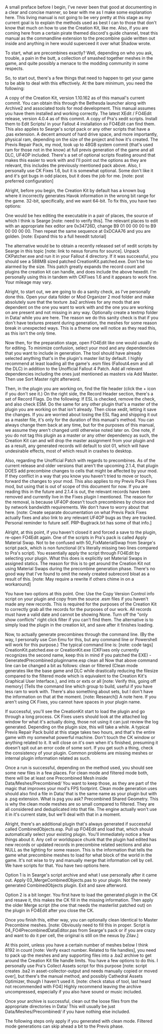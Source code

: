 A small preface before I begin, I've never been that good at documenting in a clear and concise manner, so bear with me as I make some explanation here. This living manual is not going to be very pretty at this stage as my current goal is to explain the methods used as best I can to those that don't know that much on how to use the Creation Kit, like me. Also, if you are coming here from a certain pirate themed discord's guide channel, treat this manual as the commandline extension to the precombine guide written out inside and anything in here would superceed it over what Shadow wrote.

To start, what are precombines exactly? Well, depending on who you ask, trouble, a pain in the butt, a collection of smashed together meshes in the game, and quite possibly a menace to the modding community in some respects.

So, to start out, there's a few things that need to happen to get your game to be able to deal with this effectively. At the bare minimum, you need the following:

A copy of the Creation Kit, version 1.10.162 as of this manual's current commit. You can obtain this through the Bethesda launcher along with Archive2 and associated tools for mod development. This manual assumes you have them installed and working correctly.
The latest XEdit / FO4Edit release, version 4.0.4 as of this commit.
A copy of Pra's xedit scripts. Install them to Edit Scripts/ in your Fallout 4 installation so FO4Edit can find them. This also applies to Searge's script pack or any other scripts that have a .pas extension.
A decent amount of hard drive space, and more importantly, physical ram, depending on the size of the project and how it's created. The Previs Repair Pack, my mod, took up to 48GB system commit (that's used ram for those not in the know) at full previs generation of the game and all DLC, UF4OP included.
There's a set of optional scripts floating around that makes this easier to work with and I'll point out the options as they are relevant, this includes the previously mentioned pack above.
Also, I personally use CK Fixes 1.6, but it is somewhat optional. Some don't like it and it's got bugs in odd places, but it does the job for me. [note: post preferred configuration]

Alright, before you begin, the Creation Kit by default has a known bug where it incorrectly generates Havok information in the wrong bit range for the game. 32-bit, specifically, and we want 64-bit. To fix this, you have two options:

One would be hex editing the executable in a pair of places, the source of which I think is Searge [note: need to verify this]. The relevant places to edit with an appropriate hex editor are 0x34726D, change B9 01 00 00 00 to B9 00 00 00 00. Then repeat the same sequence at 0xDCAA76 and you are golden. [note: Expand this to a full hexedit tutorial]

The alternative would be to obtain a recently released set of xedit scripts by Searge in this topic [note: link to nexus forums for source]. Unpack CKPatcher.exe and run it in your Fallout 4 directory. If it was successful, you should see a 588MB sized patched CreationKit.patched.exe. Don't be too alarmed by the size. This patch greatly expands the record count and plugins the creation kit can handle, and does include the above hexedit. I'm personally using this in tandem with CKFixes 1.6 and it appears to work fine. Your mileage may vary.

Alright, to start out, we are going to do a sanity check, as I've personally done this. Open your data folder or Mod Organizer 2 mod folder and make absolutely sure that the texture .ba2 archives for any mods that are dependent on the one you want to work with and the one you are working on are present and not missing in any way. Optionally create a textmp folder in Data/ while you are here. The reason we do this sanity check is that if you don't have textures present during generation, the meshes for some reason break in unexpected ways. This is a theme one will notice as they read this, as this isn't the only time.

Now then, for the preparation stage, open FO4Edit like one would usually do for editing. To minimize confusion, select your mod and any dependencies that you want to include in generation. The tool should have already selected anything that's in the plugin's master list by default. I highly recommend at least loading all the game's .esm files (Fallout4.esm and all the DLC) in addition to the Unofficial Fallout 4 Patch. Add all relevant dependencies including the ones just mentioned as masters via Add Master. Then use Sort Master right afterword.

Then, in the plugin you are working on, find the file header (click the + icon if you don't see it.) On the right side, the Record Header section, there's a set of Record Flags. Do the following: If ESL is checked, remove the check, and also check ESM. Do the same for any other plugin that's a master of the plugin you are working on that isn't already. Then close xedit, letting it save the changes. If you are worried about losing the ESL flag and shipping it out as a master file, it's only for the duration of this manual's method. You can always change them back at any time, but for the purposes of this manual, we assume they aren't changed until otherwise noted later on. One note, if you do not tag this plugin as a master or any other dependency as such, the Creation Kit can and will drop the master assignment from your plugin and as a result, any generated records will default to slot 01, which will have undesirable effects, most of which result in crashes to desktop.

Also, regarding the Unofficial Patch with regards to precombines. As of the current release and older versions that aren't the upcoming 2.1.4, that plugin DOES add precombine changes to cells that might be affected by your mod. If they conflict in a way that you know you haven't tried to move or touch, forward the changes to your mod. This also applies to my Previs Pack Fixes mod, but using that is out of scope of this document for now. If you are reading this in the future and 2.1.4 is out, the relevant records have been removed and currently live in the Fixes plugin I mentioned. The reason for the removal, is because UF4OP doesn't touch precombines by choice and by network bandwidth requirements. We don't have to worry about that here. [note: Create separate documentation on what Previs Pack Fixes actually fixes and also link to any relevant UF4OP bugs as they are tracked. Personal reminder to future self. PRP-Bugtrack.txt has some of that info.]

Alright, at this point, if you haven't closed it and forced a save to the plugin, re-open FO4Edit again. One of the scripts in Pra's pack is called Apply Material Swap. Not to be confused with 50_FixMaterialSwap from Searge's script pack, which is non functional (it's literally missing two lines compared to Pra's script). You essentially apply the script through FO4Edit by selecting your plugin. What this does is explicitly set Material Swaps in assigned statics. The reason for this is to get around the Creation Kit not using Material Swaps during the precombine generation phase. There's no good way that I've found to omit the newly created subrecord bloat as a result of this. [note: May require a rewrite if others chime in on a workaround]

You have two options at this point. One: Use the Copy Version Control info script on your plugin and copy from the source .esm files if you haven't made any new records. This is required for the purposes of the Creation Kit to correctly grab all the records for the purposes of our work. All records must have a valid date and cannot be showing None. Turn off the "only show conflicts" right click filter if you can't find them. The alternative is to simply load the plugin in the creation kit, and save after it finishes loading.

Now, to actually generate precombines through the command line. (By the way, I personally use Con Emu for this, but any command line or Powershell will work for this purpose.) The typical command line is:
[note: code tags] CreationKit.patched.exe or CreationKit.exe (CKFixes only currently recognizes the second name, keep this in mind if you patched the EXE) -GeneratedPrecombined:pluginname.esp clean all
Now that above command line can be changed a bit as follows: clean or filtered (Clean mode generates like the base game and DLC while drastically reducing the filesize compared to the filtered mode which is equivalent to the Creation Kit's Graphical User Interface.), and ints or exts or all [note: Verify this, going off memory] (Tells the command line which group to build, useful if you have less ram to work with. There's also something about sets, but I don't have the information on that at the moment. [note: Research]) A note here. If you aren't using CK Fixes, you cannot have spaces in your plugin name.

If successful, you'll see the CreationKit start to load the plugin and go through a long process. CK Fixes users should look at the attached log window for what it's actually doing, those not using it can just review the log generated. Depending on the plugin size, this will take a while. A typical Previs Repair Pack build at this stage takes two hours, and that's the entire game with my somewhat powerful machine. Don't touch the CK window or anything related to it. It will close on it's own when it's finished, presuming it doesn't spit out an error code of some sort. If you get such a thing, check the consistency of your plugin. Common problems are missing meshes or internal plugin information related as such.

Once a run is successful, depending on the method used, you should see some new files in a few places. For clean mode and filtered mode both, there will be at least one Precombined Mesh inside Data/Meshes/Precombined/ You want to keep those, as they are part of the magic that improves your mod's FPS footprint. Clean mode generation uses should also find a file in Data/ that is the same name as your plugin but with a .psg extension. What is psg you ask? Precombined Shared Geometry. This is why the clean mode meshes are so small compared to filtered. They are all considered and deduplicated into that file. The engine actually won't use it in it's current state, but we'll deal with that in a moment.

Alright, there's an additional plugin that's always generated if successful called CombinedObjects.esp. Pull up FO4Edit and load that, which should automatically select your existing plugin. You'll immediately notice a few things about it. Any cell or worldspace chunk that the plugin had edited has new records or updated records in precombine related sections and also NULL as the lighting for some reason. This is the information that tells the game what precombine meshes to load for what block of the world in the game. It's not wise to try and manually merge that information cell by cell. We have scripts for that. You have two options here.

Option 1 is in Searge's script archive and what I use personally after it came out. Apply 03_MergeCombinedObjects.pas to your plugin. Not the newly generated CombinedObjects plugin. Exit and save afterword.

Option 2 is a bit longer. You first have to load the generated plugin in the CK and resave it, this makes the CK fill in the missing information. Then apply the older Merge script (the one that needs the masterlist patched out) on the plugin in FO4Edit after you close the CK.

Once you finish this, either way, you can optionally clean Identical to Master Precombine meshes. [note: Obviously need to fill this in proper. Script is 04_FO4PrecombinedDataEditor.pas from Searge's pack or if you are crazy and want to do it per cell, the original is still on the nexus by Zilav.]

At this point, unless you have a certain number of meshes below I think 8192 in count [note: Verify exact number. Related to file handles], you need to pack up the meshes and any supporting files into a .ba2 archive to get around the Creation Kit file handle limits. You have a few options to do this. I personally use Pra's Collect Assets script for this purpose [note: script creates .ba2 in asset-collector-output and needs manually copied or moved over], but there's the manual method, and possibly Cathedral Assets Optimizer, though I haven't used it. [note: check status of tool, last heard not recommended with FO4] Highly recommend leaving the archive uncompressed, especially if you also have sound or music included.

Once your archive is successful, clean out the loose files from the appropriate directories in Data/ This will usually be just Data/Meshes/Precombined/ if you have nothing else included.

The following steps only apply if you generated with clean mode. Filtered mode generations can skip ahead a bit to the Previs phase.
